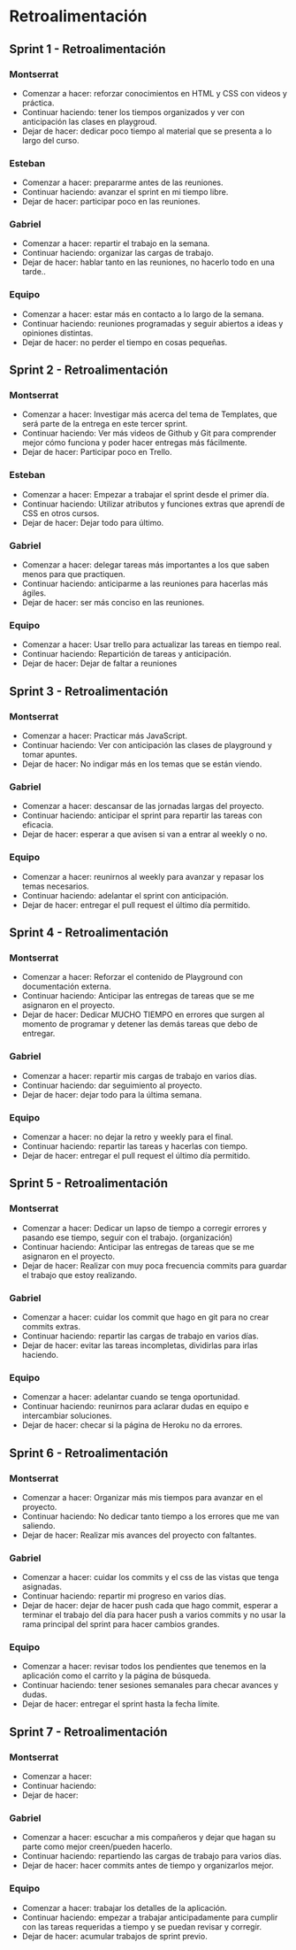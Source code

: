# Retroalimentación

## Sprint 1 - Retroalimentación
### Montserrat
- Comenzar a hacer: reforzar conocimientos en HTML y CSS con videos y práctica.
- Continuar haciendo: tener los tiempos organizados y ver con anticipación las clases en playgroud.
- Dejar de hacer: dedicar poco tiempo al material que se presenta a lo largo del curso.

### Esteban
- Comenzar a hacer: prepararme antes de las reuniones.
- Continuar haciendo: avanzar el sprint en mi tiempo libre.
- Dejar de hacer: participar poco en las reuniones.

### Gabriel
- Comenzar a hacer: repartir el trabajo en la semana.
- Continuar haciendo: organizar las cargas de trabajo.
- Dejar de hacer: hablar tanto en las reuniones, no hacerlo todo en una tarde..

### Equipo
- Comenzar a hacer: estar más en contacto a lo largo de la semana.
- Continuar haciendo: reuniones programadas y seguir abiertos a ideas y opiniones distintas.
- Dejar de hacer: no perder el tiempo en cosas pequeñas.

## Sprint 2 - Retroalimentación
### Montserrat
- Comenzar a hacer: Investigar más acerca del tema de Templates, que será parte de la entrega en este tercer sprint.
- Continuar haciendo: Ver más videos de Github y Git para comprender mejor cómo funciona y poder hacer entregas más fácilmente. 
- Dejar de hacer: Participar poco en Trello.

### Esteban
- Comenzar a hacer: Empezar a trabajar el sprint desde el primer día.
- Continuar haciendo: Utilizar atributos y funciones extras que aprendí de CSS en otros cursos.
- Dejar de hacer: Dejar todo para último.

### Gabriel
- Comenzar a hacer: delegar tareas más importantes a los que saben menos para que practiquen.
- Continuar haciendo: anticiparme a las reuniones para hacerlas más ágiles.
- Dejar de hacer: ser más conciso en las reuniones.

### Equipo
- Comenzar a hacer: Usar trello para actualizar las tareas en tiempo real.
- Continuar haciendo: Repartición de tareas y anticipación.
- Dejar de hacer: Dejar de faltar a reuniones


## Sprint 3 - Retroalimentación
### Montserrat
- Comenzar a hacer: Practicar más JavaScript.
- Continuar haciendo: Ver con anticipación las clases de playground y tomar apuntes.
- Dejar de hacer: No indigar más en los temas que se están viendo. 

### Gabriel
- Comenzar a hacer: descansar de las jornadas largas del proyecto.
- Continuar haciendo: anticipar el sprint para repartir las tareas con eficacia.
- Dejar de hacer: esperar a que avisen si van a entrar al weekly o no.

### Equipo
- Comenzar a hacer: reunirnos al weekly para avanzar y repasar los temas necesarios.
- Continuar haciendo: adelantar el sprint con anticipación.
- Dejar de hacer: entregar el pull request el último día permitido.


## Sprint 4 - Retroalimentación
### Montserrat
- Comenzar a hacer: Reforzar el contenido de Playground con documentación externa.
- Continuar haciendo: Anticipar las entregas de tareas que se me asignaron en el proyecto.
- Dejar de hacer: Dedicar MUCHO TIEMPO en errores que surgen al momento de programar y detener las demás tareas que debo de entregar. 

### Gabriel
- Comenzar a hacer: repartir mis cargas de trabajo en varios días.
- Continuar haciendo: dar seguimiento al proyecto.
- Dejar de hacer: dejar todo para la última semana.

### Equipo
- Comenzar a hacer: no dejar la retro y weekly para el final.
- Continuar haciendo: repartir las tareas y hacerlas con tiempo.
- Dejar de hacer: entregar el pull request el último día permitido.



## Sprint 5 - Retroalimentación
### Montserrat
- Comenzar a hacer: Dedicar un lapso de tiempo a corregir errores y pasando ese tiempo, seguir con el trabajo. (organización)
- Continuar haciendo: Anticipar las entregas de tareas que se me asignaron en el proyecto.
- Dejar de hacer: Realizar con muy poca frecuencia commits para guardar el trabajo que estoy realizando.

### Gabriel
- Comenzar a hacer: cuidar los commit que hago en git para no crear commits extras.
- Continuar haciendo: repartir las cargas de trabajo en varios días.
- Dejar de hacer: evitar las tareas incompletas, dividirlas para irlas haciendo.

### Equipo
- Comenzar a hacer: adelantar cuando se tenga oportunidad.
- Continuar haciendo: reunirnos para aclarar dudas en equipo e intercambiar soluciones.
- Dejar de hacer: checar si la página de Heroku no da errores.


## Sprint 6 - Retroalimentación
### Montserrat
- Comenzar a hacer: Organizar más mis tiempos para avanzar en el proyecto.
- Continuar haciendo: No dedicar tanto tiempo a los errores que me van saliendo.
- Dejar de hacer: Realizar mis avances del proyecto con faltantes.

### Gabriel
- Comenzar a hacer: cuidar los commits y el css de las vistas que tenga asignadas.
- Continuar haciendo: repartir mi progreso en varios días.
- Dejar de hacer: dejar de hacer push cada que hago commit, esperar a terminar el trabajo del día para hacer push a varios commits y no usar la rama principal del sprint para hacer cambios grandes.

### Equipo
- Comenzar a hacer: revisar todos los pendientes que tenemos en la aplicación como el carrito y la página de búsqueda.
- Continuar haciendo: tener sesiones semanales para checar avances y dudas.
- Dejar de hacer: entregar el sprint hasta la fecha límite.


## Sprint 7 - Retroalimentación
### Montserrat
- Comenzar a hacer: 
- Continuar haciendo: 
- Dejar de hacer: 

### Gabriel
- Comenzar a hacer: escuchar a mis compañeros y dejar que hagan su parte como mejor creen/pueden hacerlo.
- Continuar haciendo: repartiendo las cargas de trabajo para varios días.
- Dejar de hacer: hacer commits antes de tiempo y organizarlos mejor.

### Equipo
- Comenzar a hacer: trabajar los detalles de la aplicación.
- Continuar haciendo: empezar a trabajar anticipadamente para cumplir con las tareas requeridas a tiempo y se puedan revisar y corregir.
- Dejar de hacer: acumular trabajos de sprint previo.

